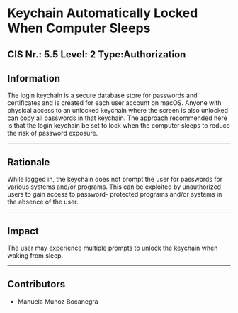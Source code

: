 # Keychain Automatically Locked When Computer Sleeps

CIS Nr.: 5.5
Level: 2 
Type:Authorization
------------------------
## Information 

The login keychain is a secure database store for passwords and certificates and is created for each user account on macOS. Anyone with physical access to an unlocked keychain where the screen is also unlocked can copy all passwords in that keychain. The approach recommended here is that the login keychain be set to lock when the computer sleeps to reduce the risk of password exposure.


---
## Rationale

While logged in, the keychain does not prompt the user for passwords for various systems and/or programs. This can be exploited by unauthorized users to gain access to password- protected programs and/or systems in the absence of the user.

--- 

## Impact

The user may experience multiple prompts to unlock the keychain when waking from sleep.

---

## Contributors

- Manuela Munoz Bocanegra


